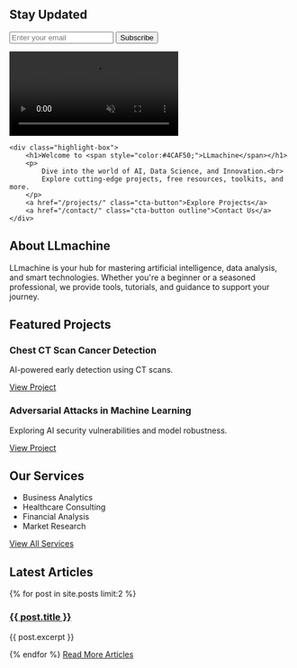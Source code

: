 <!-- Hero Section with Background Video --> <!-- Email Subscription Section --><section id="subscribe" class="fade-in">    <h2>Stay Updated</h2>    <form action="https://formspree.io/f/mjvnnkaj" method="POST" class="subscribe-form">        <input type="email" name="email" placeholder="Enter your email" required>        <button type="submit">Subscribe</button>    </form></section><section id="hero" class="fade-in">    <div id="background-video">        <video autoplay loop muted playsinline>            <source src="{{ '/assets/videos/background-video.mp4' | relative_url }}" type="video/mp4">            Your browser does not support the video tag.        </video>    </div>    <div class="highlight-box">        <h1>Welcome to <span style="color:#4CAF50;">LLmachine</span></h1>        <p>            Dive into the world of AI, Data Science, and Innovation.<br>            Explore cutting-edge projects, free resources, toolkits, and more.        </p>        <a href="/projects/" class="cta-button">Explore Projects</a>        <a href="/contact/" class="cta-button outline">Contact Us</a>    </div></section>     <!-- About Section --><section id="about-home" class="fade-in">    <div class="highlight-box">        <h2>About LLmachine</h2>        <p>            LLmachine is your hub for mastering artificial intelligence, data analysis, and smart technologies.            Whether you're a beginner or a seasoned professional, we provide tools, tutorials, and guidance to support your journey.        </p>    </div></section><!-- Featured Projects Section --><section id="featured-projects" class="fade-in">    <h2>Featured Projects</h2>    <div class="project-cards">        <div class="project-card">            <h3>Chest CT Scan Cancer Detection</h3>            <p>AI-powered early detection using CT scans.</p>            <a href="/projects/">View Project</a>        </div>        <div class="project-card">            <h3>Adversarial Attacks in Machine Learning</h3>            <p>Exploring AI security vulnerabilities and model robustness.</p>            <a href="/projects/">View Project</a>        </div>    </div></section><!-- Services Overview Section --><section id="services-home" class="fade-in">    <h2>Our Services</h2>    <ul class="services-list">        <li>Business Analytics</li>        <li>Healthcare Consulting</li>        <li>Financial Analysis</li>        <li>Market Research</li>    </ul>    <a href="/services/" class="cta-button">View All Services</a></section><!-- Latest Blog Posts Section --><section id="latest-blog" class="fade-in">    <h2>Latest Articles</h2>    {% for post in site.posts limit:2 %}    <div class="blog-summary">        <h3><a href="{{ post.url }}">{{ post.title }}</a></h3>        <p>{{ post.excerpt }}</p>    </div>    {% endfor %}    <a href="/blog/" class="cta-button">Read More Articles</a></section>